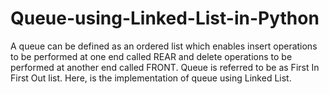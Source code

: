 # Queue-using-Linked-List-in-Python
A queue can be defined as an ordered list which enables insert operations to be performed at one end called REAR and delete operations to be performed at another end called FRONT. Queue is referred to be as First In First Out list. Here, is the implementation of queue using Linked List.
